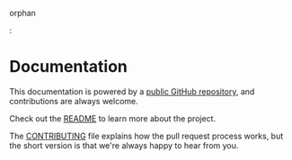 orphan

:   

# Documentation

This documentation is powered by a [public GitHub
repository](https://github.com/aiven/devportal), and contributions are
always welcome.

Check out the [README](https://github.com/aiven/devportal#readme) to
learn more about the project.

The
[CONTRIBUTING](https://github.com/aiven/devportal/blob/main/CONTRIBUTING.rst)
file explains how the pull request process works, but the short version
is that we\'re always happy to hear from you.
